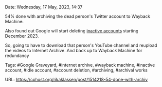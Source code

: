 Date: Wednesday, 17 May, 2023, 14:37

54% done with archiving the dead person's Twitter account to Wayback Machine.

Also found out Google will start deleting [inactive accounts](https://blog.google/technology/safety-security/updating-our-inactive-account-policies/) starting December 2023.

So, going to have to download that person's YouTube channel and reupload the videos to Internet Archive. And back up to Wayback Machine for redundancy

Tags: #Google Graveyard, #internet archive, #wayback machine, #inactive account, #idle account, #account deletion, #archiving, #archival works

URL: https://cohost.org/rikaklassen/post/1514218-54-done-with-archiv
